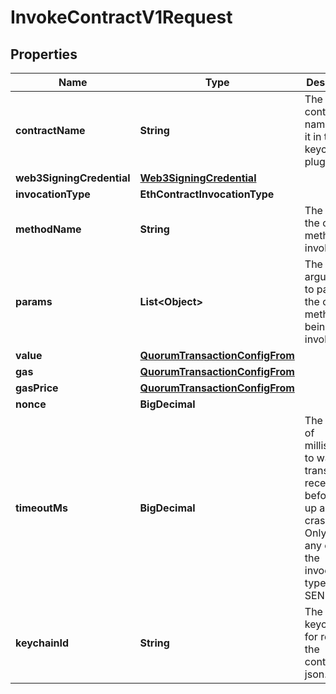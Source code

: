 

# InvokeContractV1Request


## Properties

| Name | Type | Description | Notes |
|------------ | ------------- | ------------- | -------------|
|**contractName** | **String** | The contract name to find it in the keychain plugin |  |
|**web3SigningCredential** | [**Web3SigningCredential**](Web3SigningCredential.md) |  |  |
|**invocationType** | **EthContractInvocationType** |  |  |
|**methodName** | **String** | The name of the contract method to invoke. |  |
|**params** | **List&lt;Object&gt;** | The list of arguments to pass in to the contract method being invoked. |  |
|**value** | [**QuorumTransactionConfigFrom**](QuorumTransactionConfigFrom.md) |  |  [optional] |
|**gas** | [**QuorumTransactionConfigFrom**](QuorumTransactionConfigFrom.md) |  |  [optional] |
|**gasPrice** | [**QuorumTransactionConfigFrom**](QuorumTransactionConfigFrom.md) |  |  [optional] |
|**nonce** | **BigDecimal** |  |  [optional] |
|**timeoutMs** | **BigDecimal** | The amount of milliseconds to wait for a transaction receipt beforegiving up and crashing. Only has any effect if the invocation type is SEND |  [optional] |
|**keychainId** | **String** | The keychainId for retrieve the contracts json. |  |



